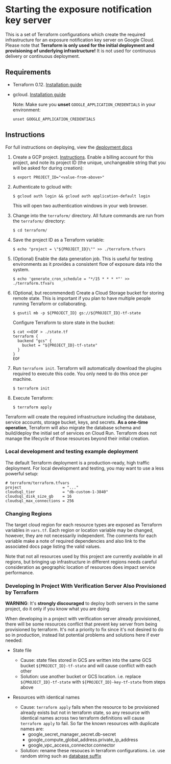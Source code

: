 # Starting the exposure notification key server

This is a set of Terraform configurations which create the required
infrastructure for an exposure notification key server on Google Cloud. Please note
that **Terraform is only used for the initial deployment and provisioning of
underlying infrastructure!** It is not used for continuous delivery or
continuous deployment.

## Requirements

- Terraform 0.12. [Installation guide](https://www.terraform.io/downloads.html)

- gcloud. [Installation guide](https://cloud.google.com/sdk/install)

    Note: Make sure you **unset** `GOOGLE_APPLICATION_CREDENTIALS` in your
    environment:

    ```text
    unset GOOGLE_APPLICATION_CREDENTIALS
    ```

## Instructions

For full instructions on deploying, view the [deployment docs](../docs/getting-started/deploying.md)

1.  Create a GCP project.
    [Instructions](https://cloud.google.com/resource-manager/docs/creating-managing-projects).
    Enable a billing account for this project, and note its project ID (the
    unique, unchangeable string that you will be asked for during creation):

    ```text
    $ export PROJECT_ID="<value-from-above>"
    ```

1.  Authenticate to gcloud with:

    ```text
    $ gcloud auth login && gcloud auth application-default login
    ```

    This will open two authentication windows in your web browser.

1.  Change into the `terraform/` directory. All future commands are run from the
    `terraform/` directory:

    ```text
    $ cd terraform/
    ```

1.  Save the project ID as a Terraform variable:

    ```text
    $ echo "project = \"${PROJECT_ID}\"" >> ./terraform.tfvars
    ```

1.  (Optional) Enable the data generation job. This is useful for testing
    environments as it provides a consistent flow of exposure data into the
    system.

    ```text
    $ echo 'generate_cron_schedule = "*/15 * * * *"' >> ./terraform.tfvars
    ```

1.  (Optional, but recommended) Create a Cloud Storage bucket for storing remote
    state. This is important if you plan to have multiple people running
    Terraform or collaborating.

    ```text
    $ gsutil mb -p ${PROJECT_ID} gs://${PROJECT_ID}-tf-state
    ```

    Configure Terraform to store state in the bucket:

    ```text
    $ cat <<EOF > ./state.tf
    terraform {
      backend "gcs" {
        bucket = "${PROJECT_ID}-tf-state"
      }
    }
    EOF
    ```

1.  Run `terraform init`. Terraform will automatically download the plugins
    required to execute this code. You only need to do this once per machine.

    ```text
    $ terraform init
    ```

1.  Execute Terraform:

    ```text
    $ terraform apply
    ```

Terraform will create the required infrastructure including the database,
service accounts, storage bucket, keys, and secrets. **As a one-time
operation**, Terraform will also migrate the database schema and build/deploy
the initial set of services on Cloud Run. Terraform does not manage the
lifecycle of those resources beyond their initial creation.

### Local development and testing example deployment

The default Terraform deployment is a production-ready, high traffic deployment.
For local development and testing, you may want to use a less powerful setup:

```hcl
# terraform/terraform.tfvars
project                  = "..."
cloudsql_tier            = "db-custom-1-3840"
cloudsql_disk_size_gb    = 16
cloudsql_max_connections = 256
```

### Changing Regions

The target cloud region for each resource types are exposed as Terraform
variables in `vars.tf`. Each region or location variable may be changed,
however, they are not necessarily independent. The comments for each variable
make a note of required dependencies and also link to the associated docs page
listing the valid values.

Note that not all resources used by this project are currently available in all
regions, but bringing up infrastructure in different regions needs careful
consideration as geographic location of resources does impact service
performance.

### Developing In Project With Verification Server Also Provisioned by Terraform

**WARNING**: It's **strongly discouraged** to deploy both servers in the same project, do it only if you know what you are doing

When developing in a project with verification server already provisioned, there will be some resources conflict that prevent key server from being provisioned by terraform. It's not a priority to fix since it's not desired to do so in production, instead list potential problems and solutions here if ever needed:

- State file
    - Cause: state files stored in GCS are written into the same GCS bucket `${PROJECT_ID}-tf-state` and will cause conflict with each other
    - Solution: use another bucket or GCS location. i.e. replace `${PROJECT_ID}-tf-state` with `${PROJECT_ID}-key-tf-state` from steps above

- Resources with identical names
    - Cause: `terraform apply` fails when the resource to be provisioned already exists but not in terraform state, so any resource with identical names across two terraform definitions will cause `terraform apply` to fail. So far the known resources with duplicate names are:
        - google_secret_manager_secret.db-secret
        - google_compute_global_address.private_ip_address
        - google_vpc_access_connector.connector
    - Solution: rename these resouces in terraform configurations. i.e. use random string such as [database suffix](https://github.com/google/exposure-notifications-server/blob/025834310ea2bbcb6d05314ff37183bc4c9b91e8/terraform/database.tf#L15)
